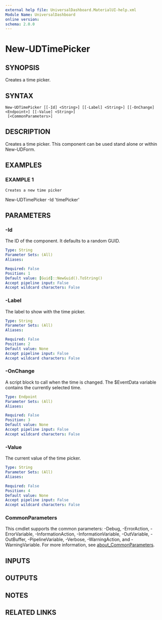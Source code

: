 ```yaml
---
external help file: UniversalDashboard.MaterialUI-help.xml
Module Name: UniversalDashboard
online version:
schema: 2.0.0
---
```


# New-UDTimePicker

## SYNOPSIS
Creates a time picker.

## SYNTAX

```
New-UDTimePicker [[-Id] <String>] [[-Label] <String>] [[-OnChange] <Endpoint>] [[-Value] <String>]
 [<CommonParameters>]
```

## DESCRIPTION
Creates a time picker.
This component can be used stand alone or within New-UDForm.

## EXAMPLES

### EXAMPLE 1
```
Creates a new time picker
```

New-UDTimePicker -Id 'timePicker'

## PARAMETERS

### -Id
The ID of the component.
It defaults to a random GUID.

```yaml
Type: String
Parameter Sets: (All)
Aliases:

Required: False
Position: 1
Default value: [Guid]::NewGuid().ToString()
Accept pipeline input: False
Accept wildcard characters: False
```

### -Label
The label to show with the time picker.

```yaml
Type: String
Parameter Sets: (All)
Aliases:

Required: False
Position: 2
Default value: None
Accept pipeline input: False
Accept wildcard characters: False
```

### -OnChange
A script block to call when the time is changed.
The $EventData variable contains the currently selected time.

```yaml
Type: Endpoint
Parameter Sets: (All)
Aliases:

Required: False
Position: 3
Default value: None
Accept pipeline input: False
Accept wildcard characters: False
```

### -Value
The current value of the time picker.

```yaml
Type: String
Parameter Sets: (All)
Aliases:

Required: False
Position: 4
Default value: None
Accept pipeline input: False
Accept wildcard characters: False
```

### CommonParameters
This cmdlet supports the common parameters: -Debug, -ErrorAction, -ErrorVariable, -InformationAction, -InformationVariable, -OutVariable, -OutBuffer, -PipelineVariable, -Verbose, -WarningAction, and -WarningVariable. For more information, see [about_CommonParameters](http://go.microsoft.com/fwlink/?LinkID=113216).

## INPUTS

## OUTPUTS

## NOTES

## RELATED LINKS
